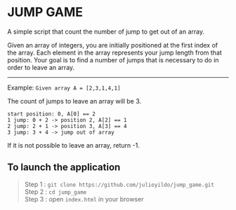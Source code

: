 # JUMP GAME

A simple script that count the number of jump to get out of an array.


Given an array of integers, you are initially positioned at the first index of the array.
Each element in the array represents your jump length from that position.
Your goal is to find a number of jumps that is necessary to do in order to leave an array.

-------

Example:
`Given array A = [2,3,1,4,1]`
 
The count of jumps to leave an array will be 3.
 
`start position: 0, A[0] == 2` <br>
`1 jump: 0 + 2 -> position 2, A[2] == 1` <br>
`2 jump: 2 + 1 -> position 3, A[3] == 4` <br>
`3 jump: 3 + 4 -> jump out of array` <br>
 
If it is not possible to leave an array, return -1.
 

## To launch the application 

> Step 1 : `git clone https://github.com/julioyildo/jump_game.git`  <br>
> Step 2 : `cd jump_game`  <br>
> Step 3 : open `index.html` in your browser